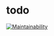 # todo
[![Maintainability](https://api.codeclimate.com/v1/badges/0f887528da3af8964504/maintainability)](https://codeclimate.com/github/NwogeEberechi/todo/maintainability)
